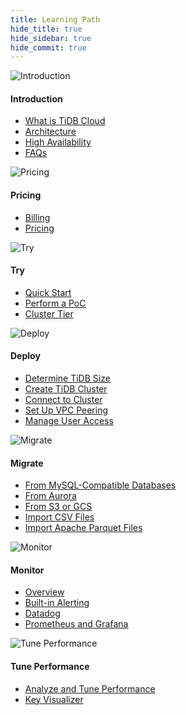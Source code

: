 ```yaml
---
title: Learning Path
hide_title: true
hide_sidebar: true
hide_commit: true
---
```


<LearningPathContainer>

<LearningPathContent>

<LearningPath>

![Introduction](https://user-images.githubusercontent.com/35301108/171351090-bf3dc31f-c0b9-47c1-a36e-ec8890fc7099.png)

<h4>Introduction</h4>

- [What is TiDB Cloud](/tidb-cloud/tidb-cloud-intro.md)
- [Architecture](/tidb-cloud/tidb-cloud-intro.md#architecture)
- [High Availability](/tidb-cloud/high-availability-with-multi-az.md)
- [FAQs](/tidb-cloud/tidb-cloud-faq.md)

</LearningPath>

<LearningPath>

![Pricing](https://user-images.githubusercontent.com/35301108/171351097-c7162d02-3d59-4f82-a8f7-b134bbd83c75.png)

<h4>Pricing</h4>

- [Billing](/tidb-cloud/tidb-cloud-billing.md)
- [Pricing](https://en.pingcap.com/tidb-cloud-pricing)

</LearningPath>

<LearningPath>

![Try](https://user-images.githubusercontent.com/35301108/171351100-89567eff-d384-461c-9e40-e19d7734f04b.png)

<h4>Try</h4>

- [Quick Start](/tidb-cloud/tidb-cloud-quickstart.md)
- [Perform a PoC](/tidb-cloud/tidb-cloud-poc.md)
- [Cluster Tier](/tidb-cloud/select-cluster-tier.md)

</LearningPath>

<LearningPath>

![Deploy](https://user-images.githubusercontent.com/35301108/171351085-6843a1f8-226e-4381-a8fd-bc85d6125dbb.png)

<h4>Deploy</h4>

- [Determine TiDB Size](/tidb-cloud/size-your-cluster.md)
- [Create TiDB Cluster](/tidb-cloud/create-tidb-cluster.md)
- [Connect to Cluster](/tidb-cloud/connect-to-tidb-cluster.md)
- [Set Up VPC Peering](/tidb-cloud/set-up-vpc-peering-connections.md)
- [Manage User Access](/tidb-cloud/manage-user-access.md)

</LearningPath>

<LearningPath>

![Migrate](https://user-images.githubusercontent.com/35301108/171351093-81b0955f-59fa-4275-bbad-01a385e31513.png)

<h4>Migrate</h4>

- [From MySQL-Compatible Databases](/tidb-cloud/migrate-data-into-tidb.md)
- [From Aurora](/tidb-cloud/migrate-from-aurora-bulk-import.md)
- [From S3 or GCS](/tidb-cloud/migrate-from-amazon-s3-or-gcs.md)
- [Import CSV Files](/tidb-cloud/import-csv-files.md)
- [Import Apache Parquet Files](/tidb-cloud/import-parquet-files.md)

</LearningPath>

<LearningPath>

![Monitor](https://user-images.githubusercontent.com/35301108/171351095-f5688a19-1e36-42ed-8ed7-e15579f02ff6.png)

<h4>Monitor</h4>

- [Overview](/tidb-cloud/monitor-tidb-cluster.md)
- [Built-in Alerting](/tidb-cloud/monitor-built-in-alerting.md)
- [Datadog](/tidb-cloud/monitor-datadog-integration.md)
- [Prometheus and Grafana](/tidb-cloud/monitor-prometheus-and-grafana-integration.md)

</LearningPath>

<LearningPath>

![Tune Performance](https://user-images.githubusercontent.com/35301108/171351103-a376306b-d828-4ae9-ad7a-b2f95baa9b31.png)

<h4>Tune Performance</h4>

- [Analyze and Tune Performance](/tidb-cloud/tune-performance.md)
- [Key Visualizer](/tidb-cloud/tune-performance.md#key-visualizer)

</LearningPath>

</LearningPathContent>

</LearningPathContainer>